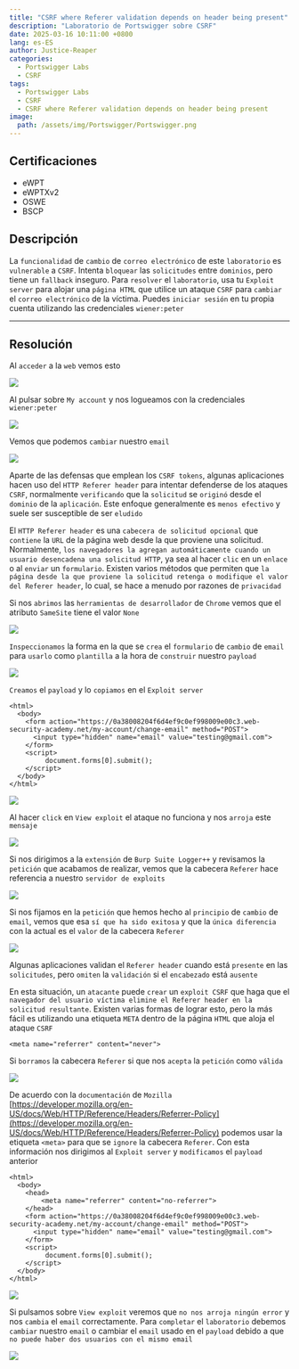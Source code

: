```yaml
---
title: "CSRF where Referer validation depends on header being present"
description: "Laboratorio de Portswigger sobre CSRF"
date: 2025-03-16 10:11:00 +0800
lang: es-ES
author: Justice-Reaper
categories:
  - Portswigger Labs
  - CSRF
tags:
  - Portswigger Labs
  - CSRF
  - CSRF where Referer validation depends on header being present
image:
  path: /assets/img/Portswigger/Portswigger.png
---
```


## Certificaciones

- eWPT
- eWPTXv2
- OSWE
- BSCP

## Descripción

La `funcionalidad` de `cambio` de `correo electrónico` de este `laboratorio` es `vulnerable` a `CSRF`. Intenta `bloquear` las `solicitudes` entre `dominios`, pero tiene un `fallback` inseguro. Para `resolver` el `laboratorio`, usa tu `Exploit server` para alojar una `página HTML` que utilice un ataque `CSRF` para `cambiar` el `correo electrónico` de la víctima. Puedes `iniciar sesión` en tu propia cuenta utilizando las credenciales `wiener:peter`

---

## Resolución

Al `acceder` a la `web` vemos esto

![](/assets/img/CSRF-Lab-11/image_1.png)

Al pulsar sobre `My account` y nos logueamos con la credenciales `wiener:peter`

![](/assets/img/CSRF-Lab-11/image_2.png)

Vemos que podemos `cambiar` nuestro `email`

![](/assets/img/CSRF-Lab-11/image_3.png)

Aparte de las defensas que emplean los `CSRF tokens`, algunas aplicaciones hacen uso del `HTTP Referer header` para intentar defenderse de los ataques `CSRF`, normalmente `verificando` que la `solicitud` se `originó` desde el `dominio` de la `aplicación`. Este enfoque generalmente es `menos efectivo` y suele ser susceptible de ser `eludido`

El `HTTP Referer header` es una `cabecera de solicitud opcional` que `contiene` la `URL` de la página web desde la que proviene una solicitud. Normalmente, `los navegadores la agregan automáticamente cuando un usuario desencadena una solicitud HTTP`, ya sea al hacer `clic` en un `enlace` o al `enviar` un `formulario`. Existen varios métodos que permiten que `la página desde la que proviene la solicitud retenga o modifique el valor del Referer header`, lo cual, se hace a menudo por razones de `privacidad`

Si nos `abrimos` las `herramientas de desarrollador` de `Chrome` vemos que el atributo `SameSite` tiene el valor `None`

![](/assets/img/CSRF-Lab-11/image_4.png)

`Inspeccionamos` la forma en la que se `crea` el `formulario` de `cambio` de `email` para `usarlo` como `plantilla` a la hora de `construir` nuestro `payload`

![](/assets/img/CSRF-Lab-11/image_5.png)

`Creamos` el `payload` y lo `copiamos` en el `Exploit server`

```
<html>
  <body>
    <form action="https://0a38008204f6d4ef9c0ef998009e00c3.web-security-academy.net/my-account/change-email" method="POST">
      <input type="hidden" name="email" value="testing@gmail.com">
    </form>
    <script>
         document.forms[0].submit();
    </script>
  </body>
</html>
```

![](/assets/img/CSRF-Lab-11/image_6.png)

Al hacer `click` en `View exploit` el ataque no funciona y nos `arroja` este `mensaje`

![](/assets/img/CSRF-Lab-11/image_7.png)

Si nos dirigimos a la `extensión` de `Burp Suite Logger++` y revisamos la `petición` que acabamos de realizar, vemos que la cabecera `Referer` hace referencia a nuestro `servidor de exploits`

![](/assets/img/CSRF-Lab-11/image_8.png)

Si nos fijamos en la `petición` que hemos hecho al `principio` de `cambio` de `email`, vemos que esa `sí que ha sido exitosa` y que la `única diferencia` con la actual es el `valor` de la cabecera `Referer`

![](/assets/img/CSRF-Lab-11/image_9.png)

Algunas aplicaciones validan el `Referer header` cuando está `presente` en las `solicitudes`, pero `omiten` la `validación` si el `encabezado` está `ausente`

En esta situación, un `atacante` puede `crear` un `exploit CSRF` que haga que el `navegador del usuario víctima elimine el Referer header en la solicitud resultante`. Existen varias formas de lograr esto, pero la más fácil es utilizando una etiqueta `META` dentro de la página `HTML` que aloja el ataque `CSRF`

```
<meta name="referrer" content="never">
```

Si `borramos` la cabecera `Referer` si que nos `acepta` la `petición` como `válida`

![](/assets/img/CSRF-Lab-11/image_10.png)

De acuerdo con la `documentación` de `Mozilla` [https://developer.mozilla.org/en-US/docs/Web/HTTP/Reference/Headers/Referrer-Policy](https://developer.mozilla.org/en-US/docs/Web/HTTP/Reference/Headers/Referrer-Policy) podemos usar la etiqueta `<meta>` para que se `ignore` la cabecera `Referer`. Con esta información nos dirigimos al `Exploit server` y `modificamos` el `payload` anterior

```
<html>
  <body>
    <head>
        <meta name="referrer" content="no-referrer">
    </head>
    <form action="https://0a38008204f6d4ef9c0ef998009e00c3.web-security-academy.net/my-account/change-email" method="POST">
      <input type="hidden" name="email" value="testing@gmail.com">
    </form>
    <script>
         document.forms[0].submit();
    </script>
  </body>
</html>
```

![](/assets/img/CSRF-Lab-11/image_11.png)

Si pulsamos sobre `View exploit` veremos que `no nos arroja ningún error` y nos `cambia` el `email` correctamente. Para `completar` el `laboratorio` debemos `cambiar` nuestro `email` o cambiar el `email` usado en el `payload` debido a que `no puede haber dos usuarios con el mismo email`

![](/assets/img/CSRF-Lab-11/image_12.png)
